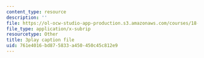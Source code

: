 ```yaml
---
content_type: resource
description: ''
file: https://ol-ocw-studio-app-production.s3.amazonaws.com/courses/18-03sc-differential-equations-fall-2011/761e4016bd875833a450450c45c812e9_X5-ucBtneVM.vtt
file_type: application/x-subrip
resourcetype: Other
title: 3play caption file
uid: 761e4016-bd87-5833-a450-450c45c812e9
---
```

